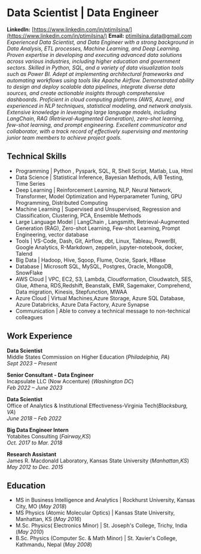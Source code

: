 # Data Scientist | Data Engineer
**LinkedIn:** [https://www.linkedin.com/in/ptimilsina/](https://www.linkedin.com/in/ptimilsina/)  **Email:** [ptimilsina.data@gmail.com](mailto:ptimilsina.data@gmail.com)
*Experienced Data Scientist, and Data Engineer with a strong background in Data Analysis, ETL processes, Machine Learning, and Deep Learning. Proven expertise in developing and executing advanced data solutions across various industries, including higher education and government sectors. Skilled in Python, SQL, and a variety of data visualization tools such as Power BI. Adept at implementing architectural frameworks and automating workflows using tools like Apache Airflow. Demonstrated ability to design and deploy scalable data pipelines, integrate diverse data sources, and create actionable insights through comprehensive dashboards. Proficient in cloud computing platforms (AWS, Azure), and experienced in NLP techniques, statistical modeling, and network analysis. Extensive knowledge in leveraging large language models, including LangChain, RAG (Retrieval-Augmented Generation), zero-shot learning, few-shot learning, and prompt engineering. Excellent communicator and collaborator, with a track record of effectively supervising and mentoring junior team members to achieve project goals.*

## Technical Skills
- Programming | Python , Pyspark, SQL, R, Shell Script, Matlab, Lua, Html
- Data Science | Statistical Inference, Bayesian Methods, A/B Testing, Time Series
- Deep Learning | Reinforcement Learning, NLP, Neural Network, Transformer, Model Optimization and Hyperparameter Tuning, GPU Programming, Distributed Computing
- Machine Learning | Supervised and Unsupervised, Regression and Classification, Clustering, PCA, Ensemble Methods
- Large Language Model | LangChain , Langsmith, Retrieval-Augmented Generation (RAG), Zero-shot Learning, Few-shot Learning, Prompt Engineering, vector database
- Tools | VS-Code, Dash, Git, Airflow, dbt, Linux, Tableau, PowerBI, Google Analytics, R-Markdown, zeppelin, jupyter-notebook, docker, Talend
- Big Data | Hadoop, Hive, Sqoop, Flume, Oozie, Spark, HBase
- Database | Microsoft SQL, MySQL, Postgres, Oracle, MongoDB, SnowFlake
- AWS Cloud | VPC, EC2, S3, Lambda, Cloudformation, Cloudwatch, SES, Glue, Athena, RDS,Redshift, Beanstalk, EMR, Sagemaker, Comprehend, Data migration, Kinesis, Stepfunction, MWAA
- Azure Cloud | Virtual Machines,Azure Storage, Azure SQL Database, Azure Databricks, Azure Data Factory, Azure Synapse
- Communication | Able to convey a technical message to non-technical colleagues

## Work Experience
**Data Scientist**    
Middle States Commission on Higher Education (_Philadelphia, PA_)    
_Sept 2023 – Present_    
  
**Senior Consultant - Data Engineer**    
Incapsulate LLC (Now Accenture) (_Washington DC_)    
_Feb 2022 – June 2023_    
  
**Data Scientist**    
Office of Analytics & Institutional Effectiveness-Virginia Tech(_Blacksburg, VA_)    
_June 2018 – Feb 2022_    
   
**Big Data Engineer Intern**    
Yotabites Consulting (_Fairway,KS_)     
_Oct. 2017 to Mar. 2018_    

**Research Assistant**    
James R. Macdonald Laboratory, Kansas State University (_Manhattan,KS_)    
_May 2012 to Dec. 2015_    


## Education
- MS in Business Intelligence and Analytics | Rockhurst University, Kansas City, MO (_May 2018_)					
- MS Physics (Atomic Molecular Optics)	| Kansas State University, Manhattan, KS (_May 2016_) 			        		
- M.Sc. Physics( Electronics Minor) | St. Joseph's College, Trichy, India (_May 2010_)
- B.Sc. Physics  (Computer Sc. & Math Minor) | St. Xavier's College, Kathmandu, Nepal (_May 2008_)





